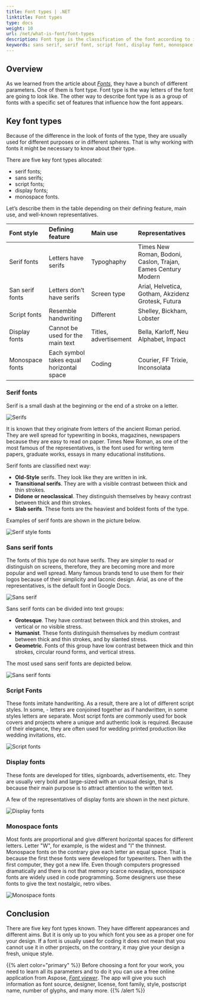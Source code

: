 ```yaml
---
title: Font types | .NET
linktitle: Font types
type: docs
weight: 10
url: /net/what-is-font/font-types
description: Font type is the classification of the font according to its look. It may be crucial when choosing one that will be better for your purpose.
keywords: sans serif, serif font, script font, display font, monospace font, font type
---
```


## Overview ##

As we learned from the article about [*Fonts*](https://docs.aspose.com/font/net/what-is-font/), they have a bunch of different parameters. One of them is font type. 
Font type is the way letters of the font are going to look like. 
The other way to describe font type is as a group of fonts with a specific set of features that influence how the font appears.

## Key font types ##
Because of the difference in the look of fonts of the type, they are usually used for different purposes or in different spheres. That is why working with fonts it might be necessary to know about their type. 

There are five key font types allocated:
- serif fonts;
- sans serifs;
- script fonts;
- display fonts;
- monospace fonts.

Let’s describe them in the table depending on their defining feature, main use, and well-known representatives.


| **Font style**| **Defining feature**| **Main use**| **Representatives**|
| :- | :- |:- | :- |
|Serif fonts|Letters have serifs|Typoghaphy|Times New Roman, Bodoni, Caslon, Trajan, Eames Century Modern|
|San serif fonts|Letters don’t have serifs|Screen type|Arial, Helvetica, Gotham, Akzidenz Grotesk, Futura|
|Script fonts|Resemble handwriting|Different|Shelley, Bickham, Lobster|
|Display fonts|Cannot be used for the main text|Titles, advertisement|Bella, Karloff, Neu Alphabet, Impact|
|Monospace fonts|Each symbol takes equal horizontal space|Coding|Courier, FF Trixie, Inconsolata|

### Serif fonts ###
Serif is a small dash at the beginning or the end of a stroke on a letter. 

![Serifs](serifs.png)

It is known that they originate from letters of the ancient Roman period. They are well spread for typewriting in books, magazines, newspapers because they are easy to read on paper. Times New Roman, as one of the most famous of the representatives, is the font used for writing term papers, graduate works, essays in many educational institutions. 

Serif fonts are classified next way:
- **Old-Style** serifs. They look like they are written in ink.
- **Transitional serifs**. They are with a visible contrast between thick and thin strokes.
- **Didone or neoclassical**. They distinguish themselves by heavy contrast between thick and thin strokes.
- **Slab serifs**. These fonts are the heaviest and boldest fonts of the type.

Examples of serif fonts are shown in the picture below.

![Serif style fonts](serif_fonts.png)
### Sans serif fonts ###

The fonts of this type do not have serifs. They are simpler to read or distinguish on screens, therefore, they are becoming more and more popular and well spread. Many famous brands tend to use them for their logos because of their simplicity and laconic design.
Arial, as one of the representatives, is the default font in Google Docs.

![Sans serif](sans_serif.png)

Sans serif fonts can be divided into text groups:
- **Grotesque**. They have contrast between thick and thin strokes, and vertical or no visible stress.
- **Humanist**. These fonts distinguish themselves by medium contrast between thick and thin strokes, and by slanted stress.
- **Geometric**. Fonts of this group have low contrast between thick and thin strokes, circular round forms, and vertical stress.

The most used sans serif fonts are depicted below.

![Sans serif fonts](sans_serif_fonts.png)

### Script Fonts ###

These fonts imitate handwriting. As a result, there are a lot of different script styles. In some, - letters are conjoined together as if handwritten, in some styles letters are separate. 
Most script fonts are commonly used for book covers and projects where a unique and authentic look is required. 
Because of their elegance, they are often used for wedding printed production like wedding invitations, etc.

![Script fonts](script_fonts.png)

### Display fonts ###

These fonts are developed for titles, signboards, advertisements, etc. They are usually very bold and large-sized with an unusual design, that is because their main purpose is to attract attention to the written text. 

A few of the representatives of display fonts are shown in the next picture.

![Display fonts](display_fonts.png)

### Monospace fonts ###

Most fonts are proportional and give different horizontal spaces for different letters. Letter "W", for example, is the widest and "l" the thinnest. Monospace fonts on the contrary give each letter an equal space. That is because the first these fonts were developed for typewriters. Then with the first computer, they got a new life. Even though computers progressed dramatically and there is not that memory scarce nowadays, monospace fonts are widely used in code programming. Some designers use these fonts to give the text nostalgic, retro vibes.

![Monospace fonts](monospace_fonts.png)

## Conclusion ##


There are five key font types known. They have different appearances and different aims. But it is only up to you which font you see as a proper one for your design. If a font is usually used for coding it does not mean that you cannot use it in other projects, on the contrary, it may give your design a fresh, unique style.

{{% alert color="primary" %}}
Before choosing a font for your work, you need to learn all its parameters and to do it you can use a free online application from Aspose, [*Font viewer*](https://products.aspose.app/font/viewer). The app will give you such information as font source, designer, license, font family, style, postscript name, number of glyphs, and many more.
{{% /alert %}}

